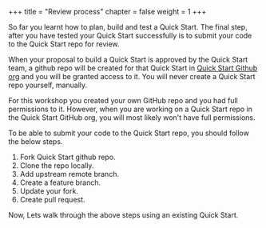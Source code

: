 +++
title = "Review process"
chapter = false
weight = 1
+++

So far you learnt how to plan, build and test a Quick Start. The final step, after you have tested your Quick Start successfully is to submit your code to the Quick Start repo for review.

When your proposal to build a Quick Start is approved by the Quick Start team, a github repo will be created for that Quick Start in [Quick Start Github org](https://github.com/aws-quickstart) and you will be granted access to it. You will never create a Quick Start repo yourself, manually. 

For this workshop you created your own GitHub repo and you had full permissions to it. However, when you are working on a Quick Start repo in the Quick Start GitHub org, you will most likely won't have full permissions.

To be able to submit your code to the Quick Start repo, you should follow the below steps.

1. Fork Quick Start github repo.
2. Clone the repo locally.
3. Add upstream remote branch.
4. Create a feature branch.
5. Update your fork.
6. Create pull request.

Now, Lets walk through the above steps using an existing Quick Start.

